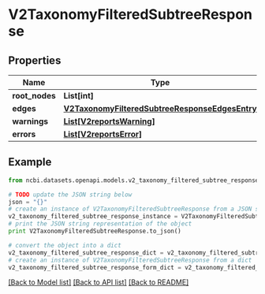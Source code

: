 # V2TaxonomyFilteredSubtreeResponse


## Properties

Name | Type | Description | Notes
------------ | ------------- | ------------- | -------------
**root_nodes** | **List[int]** |  | [optional] 
**edges** | [**V2TaxonomyFilteredSubtreeResponseEdgesEntry**](V2TaxonomyFilteredSubtreeResponseEdgesEntry.md) |  | [optional] 
**warnings** | [**List[V2reportsWarning]**](V2reportsWarning.md) |  | [optional] 
**errors** | [**List[V2reportsError]**](V2reportsError.md) |  | [optional] 

## Example

```python
from ncbi.datasets.openapi.models.v2_taxonomy_filtered_subtree_response import V2TaxonomyFilteredSubtreeResponse

# TODO update the JSON string below
json = "{}"
# create an instance of V2TaxonomyFilteredSubtreeResponse from a JSON string
v2_taxonomy_filtered_subtree_response_instance = V2TaxonomyFilteredSubtreeResponse.from_json(json)
# print the JSON string representation of the object
print V2TaxonomyFilteredSubtreeResponse.to_json()

# convert the object into a dict
v2_taxonomy_filtered_subtree_response_dict = v2_taxonomy_filtered_subtree_response_instance.to_dict()
# create an instance of V2TaxonomyFilteredSubtreeResponse from a dict
v2_taxonomy_filtered_subtree_response_form_dict = v2_taxonomy_filtered_subtree_response.from_dict(v2_taxonomy_filtered_subtree_response_dict)
```
[[Back to Model list]](../README.md#documentation-for-models) [[Back to API list]](../README.md#documentation-for-api-endpoints) [[Back to README]](../README.md)


